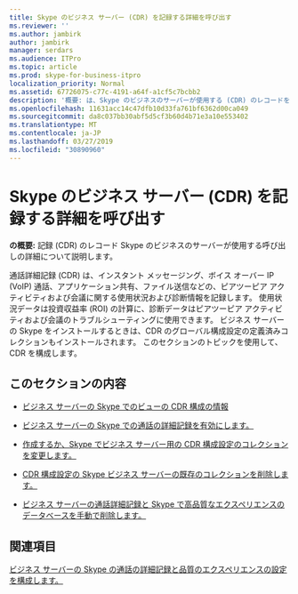 ```yaml
---
title: Skype のビジネス サーバー (CDR) を記録する詳細を呼び出す
ms.reviewer: ''
ms.author: jambirk
author: jambirk
manager: serdars
ms.audience: ITPro
ms.topic: article
ms.prod: skype-for-business-itpro
localization_priority: Normal
ms.assetid: 67726075-c77c-4191-a64f-a1cf5c7bcbb2
description: '概要: は、Skype のビジネスのサーバーが使用する (CDR) のレコードを記録する呼び出しの詳細について説明します。'
ms.openlocfilehash: 11631acc14c47dfb10d33fa761bf6362d00ca049
ms.sourcegitcommit: da8c037bb30abf5d5cf3b60d4b71e3a10e553402
ms.translationtype: MT
ms.contentlocale: ja-JP
ms.lasthandoff: 03/27/2019
ms.locfileid: "30890960"
---
```

# <a name="call-detail-recording-cdr-in-skype-for-business-server"></a>Skype のビジネス サーバー (CDR) を記録する詳細を呼び出す
 
**の概要:** 記録 (CDR) のレコード Skype のビジネスのサーバーが使用する呼び出しの詳細について説明します。
  
通話詳細記録 (CDR) は、インスタント メッセージング、ボイス オーバー IP (VoIP) 通話、アプリケーション共有、ファイル送信などの、ピアツーピア アクティビティおよび会議に関する使用状況および診断情報を記録します。 使用状況データは投資収益率 (ROI) の計算に、診断データはピアツーピア アクティビティおよび会議のトラブルシューティングに使用できます。 ビジネス サーバーの Skype をインストールするときは、CDR のグローバル構成設定の定義済みコレクションもインストールされます。 このセクションのトピックを使用して、CDR を構成します。
  
## <a name="in-this-section"></a>このセクションの内容

- [ビジネス サーバーの Skype でのビューの CDR 構成の情報](view-configuration-information.md)
    
- [ビジネス サーバーの Skype での通話の詳細記録を有効にします。](enable-cdr.md)
    
- [作成するか、Skype でビジネス サーバー用の CDR 構成設定のコレクションを変更します。](create-or-modify-a-collection-of-settings.md)
    
- [CDR 構成設定の Skype ビジネス サーバーの既存のコレクションを削除します。](delete-configuration-settings.md)
    
- [ビジネス サーバーの通話詳細記録と Skype で高品質なエクスペリエンスのデータベースを手動で削除します。](../../deploy/deploy-monitoring/purgecall-detail-recording-and-qoe.md)
    
## <a name="see-also"></a>関連項目

[ビジネス サーバーの Skype の通話の詳細記録と品質のエクスペリエンスの設定を構成します。](../../deploy/deploy-monitoring/call-detail-recording-and-qoe.md)
